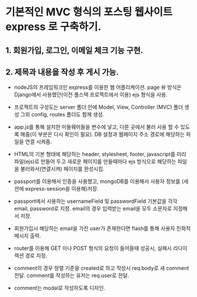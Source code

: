 # 기본적인 MVC 형식의 포스팅 웹사이트 express 로 구축하기.

## 1. 회원가입, 로그인, 이메일 체크 기능 구현.
## 2. 제목과 내용을 작성 후 게시 가능.

-  nodeJS의 프레임워크인 express를 이용한 웹 어플리케이션.
   page 뷰 방식은 Django에서 사용했던(이전 풀스택 프로젝트에서 이용) ejs 형식을 사용.

-  프로젝트의 구성도는 server 폴더 안에
   Model, View, Controller (MVC) 폴더 생성 그외 config, routes 폴더도 함께 생성.

-  app.js를 통해 설치한 미들웨어들을 변수에 넣고, 다른 곳에서 불러 사용 할 수 있도록 해줌(이 부분은 다시 확인이 필요).
   DB 설정과 웹페이지 주소 경로에 해당하는 파일을 연결 시켜줌.

-  HTML의 기본 형태에 해당하는 header, stylesheet, footer, javascript를 미리 파일(ejs)로 만들어 두고
   새로운 페이지를 만들때마다 ejs 방식으로 해당하는 파일을 불러와서(연결시켜) 페이지를 완성시킴.

-  passport를 이용해서 인증을 사용했고, mongoDB를 이용해서 사용자 정보를 (세션에 express-session을 이용해)저장.

-  passport에서 사용하는 usernameField 및 passwordField 기본값을 각각 email, password로 지정.
   email의 경우 입력받는 email을 모두 소문자로 지정해서 저장.

-  회원가입시 해당하는 email을 가진 user가 존재한다면 flash를 통해 사용자 친화적 메시지 출력.

-  router를 이용해 GET 이나 POST 형식의 요청이 들어올때 성공시, 실패시 리다이렉션 경로 지정.

-  comment의 경우 정렬 기준을 created로 하고 작성시 req.body로 새 comment 전달.
   comment를 작성하는 유저는 req.user로 전달.

-  comment는 modal로 작성하도록 디자인.